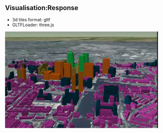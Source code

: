 ## Visualisation:Response

* 3d tiles format: gltf
* GLTFLoader: three.js

![response](../images/response.jpg)

